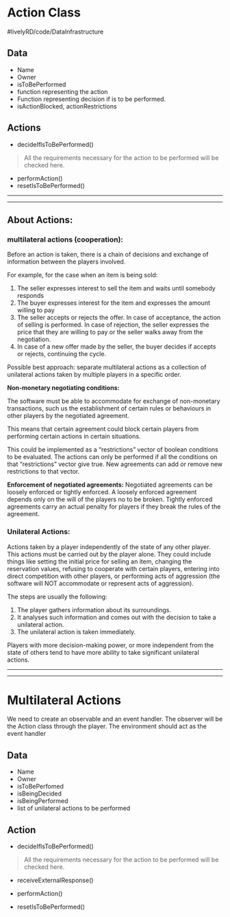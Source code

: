 # Action Class
#livelyRD/code/DataInfrastructure

## Data
* Name
* Owner
* isToBePerformed
* function representing the action
* Function representing decision if is to be performed. 
* isActionBlocked, actionRestrictions

## Actions
* decideIfIsToBePerformed()
> All the requirements necessary for the action to be performed will be checked here.   

* performAction()
* resetIsToBePerformed()


- - - -
- - - -
## About Actions:

### multilateral actions (cooperation): 
Before an action is taken, there is a chain of decisions and exchange of information between the players involved. 

For example, for the case when an item is being sold:
1. The seller expresses interest to sell the item and waits until somebody responds
2. The buyer expresses interest for the item and expresses the amount willing to pay
3. The seller accepts or rejects the offer. In case of acceptance, the action of selling is performed. In case of rejection, the seller expresses the price that they are willing to pay or the seller walks away from the negotiation. 
4. In case of a new offer made by the seller, the buyer decides if accepts or rejects, continuing the cycle. 

Possible best approach: separate multilateral actions as a collection of unilateral actions taken by multiple players in a specific order.

**Non-monetary negotiating conditions:**

The software must be able to accommodate for exchange of non-monetary transactions, such us the establishment of certain rules or behaviours in other players by the negotiated agreement.

This means that certain agreement could block certain players from performing certain actions in certain situations.

This could be implemented as a “restrictions” vector of boolean conditions to be evaluated. The actions can only be performed if all the conditions on that “restrictions” vector give true.  New agreements can add or remove new restrictions to that vector. 

**Enforcement of negotiated agreements:**
Negotiated agreements can be loosely enforced or tightly enforced. A loosely enforced agreement depends only on the will of the players no to be broken. Tightly enforced agreements carry an actual penalty for players if they break the rules of the agreement. 

### Unilateral Actions:
Actions taken by a player independently of the state of any other player.  This actions must be carried out by the player alone. They could include things like setting the initial price for selling an item, changing the reservation values, refusing to cooperate with certain players, entering into direct competition with other players, or performing acts of aggression (the software will NOT accommodate or represent acts of aggression).

The steps are usually the following:
1. The player gathers information about its surroundings.
2. It analyses such information and comes out with the decision to take a unilateral action. 
3. The unilateral action is taken immediately.

Players with more decision-making power, or more independent from the state of others tend to have more ability to take significant unilateral actions. 

- - - -
- - - -
# Multilateral Actions
We need to create an observable and an event handler. The observer will be the Action class through the player. The environment should act as the event handler

## Data
* Name
* Owner
* isToBePerfomed
* isBeingDecided
* isBeingPerformed
* list of unilateral actions to be performed 

## Action 
* decideIfIsToBePerformed()
> All the requirements necessary for the action to be performed will be checked here.   

* receiveExternalResponse()

* performAction()
* resetIsToBePerformed()